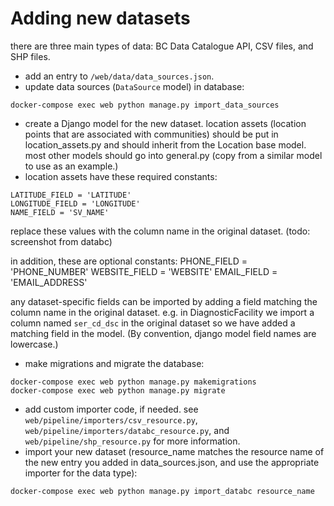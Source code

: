 # Adding new datasets

there are three main types of data: BC Data Catalogue API, CSV files, and SHP files.

- add an entry to `/web/data/data_sources.json`.
- update data sources (`DataSource` model) in database:
```
docker-compose exec web python manage.py import_data_sources
```

- create a Django model for the new dataset. location assets (location points that are associated with communities) should be put in location_assets.py and should inherit from the Location base model. most other models should go into general.py (copy from a similar model to use as an example.)
- location assets have these required constants:
```
LATITUDE_FIELD = 'LATITUDE'
LONGITUDE_FIELD = 'LONGITUDE'
NAME_FIELD = 'SV_NAME'
```
replace these values with the column name in the original dataset. (todo: screenshot from databc)

in addition, these are optional constants:
PHONE_FIELD = 'PHONE_NUMBER'
WEBSITE_FIELD = 'WEBSITE'
EMAIL_FIELD = 'EMAIL_ADDRESS'

any dataset-specific fields can be imported by adding a field matching the column name in the original dataset.
e.g. in DiagnosticFacility we import a column named `ser_cd_dsc` in the original dataset so we have added a matching field in the model. (By convention, django model field names are lowercase.)

- make migrations and migrate the database:
```
docker-compose exec web python manage.py makemigrations
docker-compose exec web python manage.py migrate
```
- add custom importer code, if needed. see `web/pipeline/importers/csv_resource.py`, `web/pipeline/importers/databc_resource.py`, and `web/pipeline/shp_resource.py` for more information.
- import your new dataset (resource_name matches the resource name of the new entry you added in data_sources.json, and use the appropriate importer for the data type):
```
docker-compose exec web python manage.py import_databc resource_name

```
